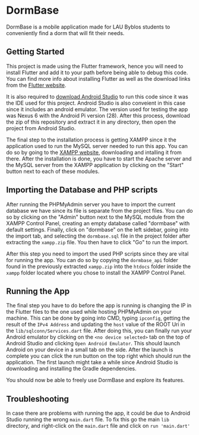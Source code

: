 # DormBase

DormBase is a mobile application made for LAU Byblos students to conveniently find a dorm that will fit their needs.

## Getting Started

This project is made using the Flutter framework, hence you will need to install Flutter and add it to your path before being able to debug this code. You can find more info about installing Flutter as well as the download links from the [Flutter website](https://flutter.dev/).

It is also required to [download Android Studio](https://developer.android.com/studio) to run this code since it was the IDE used for this project. Android Studio is also conveient in this case since it includes an android emulator. The version used for testing the app was Nexus 6 with the Android Pi version (28). After this process, download the zip of this repository and extract it in any directory, then open the project from Android Studio.

The final step to the installation process is getting XAMPP since it the application used to run the MySQL server needed to run this app. You can do so by going to the [XAMPP website](https://www.apachefriends.org/download.html), downloading and intalling it from there. After the installation is done, you have to start the Apache server and the MySQL server from the XAMPP application by clicking on the "Start" button next to each of these modules.

 ## Importing the Database and PHP scripts

After running the PHPMyAdmin server you have to import the current database we have since its file is separate from the project files. You can do so by clicking on the "Admin" button next to the MySQL module from the XAMPP Control Panel, creating an empty database called "dormbase" with default settings. Finally, click on "dormbase" on the left sidebar, going into the import tab, and selecting the `dormbase.sql` file in the project folder after extracting the `xampp.zip` file. You then have to click "Go" to run the import.

After this step you need to import the used PHP scripts since they are vital for running the app. You can do so by copying the `dormbase_api` folder found in the previously extracted `xampp.zip` into the `htdocs` folder inside the `xampp` folder located where you chose to install the XAMPP Control Panel.

 ## Running the App

 The final step you have to do before the app is running is changing the IP in the Flutter files to the one used while hosting PHPMyAdmin on your machine. This can be done by going into CMD, typing `ipconfig`, getting the result of the `IPv4 Address` and updating the `host` value of the ROOT Uri in the `lib/sqlconn/Services.dart` file. After doing this, you can finally run your Android emulator by clicking on the `<no device selected>` tab on the top of Android Studio and clicking `Open Android Emulator`. This should launch Android on your device in a small tab on the side. After the launch is complete you can click the run button on the top right which should run the application. The first launch might take a while since Android Studio is downloading and installing the Gradle dependencies.

 You should now be able to freely use DormBase and explore its features.

 ## Troubleshooting

 In case there are problems with running the app, it could be due to Android Studio running the wrong `main.dart` file. To fix this go the main `lib` directory, and right-click on the `main.dart` file and click on `run 'main.dart'`